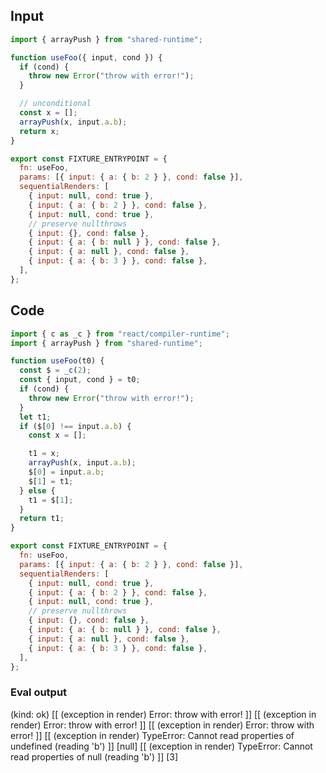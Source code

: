 
## Input

```javascript
import { arrayPush } from "shared-runtime";

function useFoo({ input, cond }) {
  if (cond) {
    throw new Error("throw with error!");
  }

  // unconditional
  const x = [];
  arrayPush(x, input.a.b);
  return x;
}

export const FIXTURE_ENTRYPOINT = {
  fn: useFoo,
  params: [{ input: { a: { b: 2 } }, cond: false }],
  sequentialRenders: [
    { input: null, cond: true },
    { input: { a: { b: 2 } }, cond: false },
    { input: null, cond: true },
    // preserve nullthrows
    { input: {}, cond: false },
    { input: { a: { b: null } }, cond: false },
    { input: { a: null }, cond: false },
    { input: { a: { b: 3 } }, cond: false },
  ],
};

```

## Code

```javascript
import { c as _c } from "react/compiler-runtime";
import { arrayPush } from "shared-runtime";

function useFoo(t0) {
  const $ = _c(2);
  const { input, cond } = t0;
  if (cond) {
    throw new Error("throw with error!");
  }
  let t1;
  if ($[0] !== input.a.b) {
    const x = [];

    t1 = x;
    arrayPush(x, input.a.b);
    $[0] = input.a.b;
    $[1] = t1;
  } else {
    t1 = $[1];
  }
  return t1;
}

export const FIXTURE_ENTRYPOINT = {
  fn: useFoo,
  params: [{ input: { a: { b: 2 } }, cond: false }],
  sequentialRenders: [
    { input: null, cond: true },
    { input: { a: { b: 2 } }, cond: false },
    { input: null, cond: true },
    // preserve nullthrows
    { input: {}, cond: false },
    { input: { a: { b: null } }, cond: false },
    { input: { a: null }, cond: false },
    { input: { a: { b: 3 } }, cond: false },
  ],
};

```
      
### Eval output
(kind: ok) [[ (exception in render) Error: throw with error! ]]
[[ (exception in render) Error: throw with error! ]]
[[ (exception in render) Error: throw with error! ]]
[[ (exception in render) TypeError: Cannot read properties of undefined (reading 'b') ]]
[null]
[[ (exception in render) TypeError: Cannot read properties of null (reading 'b') ]]
[3]